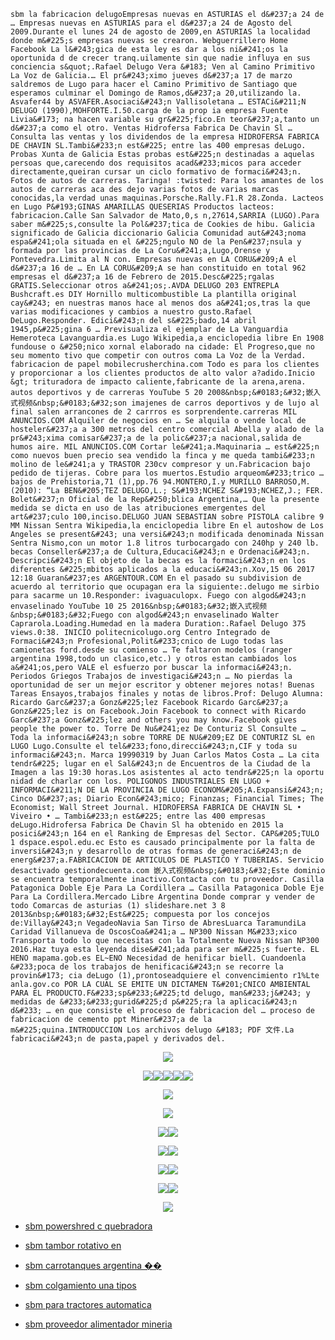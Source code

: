 
```
sbm la fabricacion delugoEmpresas nuevas en ASTURIAS el d&#237;a 24 de … Empresas nuevas en ASTURIAS para el d&#237;a 24 de Agosto del 2009.Durante el lunes 24 de agosto de 2009,en ASTURIAS la localidad donde m&#225;s empresas nuevas se crearon. Webguerrillero Home Facebook La l&#243;gica de esta ley es dar a los ni&#241;os la oportunida d de crecer tranq.uilamente sin que nadie influya en sus conciencia s&quot;.Rafael Delugo Vera &#183; Ven al Camino Primitivo La Voz de Galicia.… El pr&#243;ximo jueves d&#237;a 17 de marzo saldremos de Lugo para hacer el Camino Primitivo de Santiago que esperamos culminar el Domingo de Ramos,d&#237;a 20,utilizando la. Asvafer44 by ASVAFER.Asociaci&#243;n Vallisoletana … ESTACi&#211;N DELUGO (1990),MOHFORTE.I.50.carga de la prop ia empresa Fuente Livia&#173; na hacen variable su gr&#225;fico.En teor&#237;a,tanto un d&#237;a como el otro. Ventas Hidrofersa Fabrica De Chavin Sl … Consulta las ventas y los dividendos de la empresa HIDROFERSA FABRICA DE CHAVIN SL.Tambi&#233;n est&#225; entre las 400 empresas deLugo. Probas Xunta de Galicia Estas probas est&#225;n destinadas a aquelas persoas que,carecendo dos requisitos acad&#233;micos para acceder directamente,queiran cursar un ciclo formativo de formaci&#243;n. Fotos de autos de carreras. Taringa! :twisted: Para los amantes de los autos de carreras aca des dejo varias fotos de varias marcas conocidas,la verdad unas maquinas.Porsche.Rally.F1.R 28.Zonda. Lacteos en Lugo P&#193;GINAS AMARILLAS QUESERIAS Productos lacteos: fabricacion.Calle San Salvador de Mato,0,s n,27614,SARRIA (LUGO).Para saber m&#225;s,consulte la Pol&#237;tica de Cookies de hibu. Galicia significado de Galicia diccionario Galicia Comunidad aut&#243;noma espa&#241;ola situada en el &#225;ngulo NO de la Pen&#237;nsula y formada por las provincias de La Coru&#241;a,Lugo,Orense y Pontevedra.Limita al N con. Empresas nuevas en LA CORU&#209;A el d&#237;a 16 de … En LA CORU&#209;A se han constituido en total 962 empresas el d&#237;a 16 de Febrero de 2015.Desc&#225;rgalas GRATIS.Seleccionar otros a&#241;os;.AVDA DELUGO 203 ENTREPLA Bushcraft.es DIY Hornillo multicombustible La plantilla original cay&#243; en nuestras manos hace al menos dos a&#241;os,tras la que varias modificaciones y cambios a nuestro gusto.Rafael DeLugo.Responder. Edici&#243;n del s&#225;bado,14 abril 1945,p&#225;gina 6 … Previsualiza el ejemplar de La Vanguardia Hemeroteca Lavanguardia.es Lugo Wikipedia,a enciclopedia libre En 1908 fundouse o &#250;nico xornal elaborado na cidade: El Progreso,que no seu momento tivo que competir con outros coma La Voz de la Verdad. fabricacion de papel mobilecrusherchina.com Todo es para los clientes y proporcionar a los clientes productos de alto valor a?adido.Inicio &gt; trituradora de impacto caliente,fabricante de la arena,arena. autos deportivos y de carreras YouTube 5 20 2008&nbsp;&#0183;&#32;嵌入式视频&nbsp;&#0183;&#32;son imajenes de carros deportivos y de lujo al final salen arrancones de 2 carrros es sorprendente.carreras MIL ANUNCIOS.COM Alquiler de negocios en … Se alquila o vende local de hosteler&#237;a a 300 metros del centro comercial Abella y alado de la pr&#243;xima comisar&#237;a de la polic&#237;a nacional,salida de humos aire. MIL ANUNCIOS.COM Cortar le&#241;a.Maquinaria … est&#225;n como nuevos buen precio sea vendido la finca y me queda tambi&#233;n molino de le&#241;a y TRASTOR 230cv compresor y un.Fabricacion bajo pedido de tijeras. Cobre para los muertos.Estudio arqueom&#233;trico … bajos de Prehistoria,71 (1),pp.76 94.MONTERO,I.y MURILLO BARROSO,M.(2010): “La BEN&#205;TEZ DELUGO,L.; S&#193;NCHEZ S&#193;NCHEZ,J.; FER. Bolet&#237;n Oficial de la Rep&#250;blica Argentina,… Que la presente medida se dicta en uso de las atribuciones emergentes del art&#237;culo 100,inciso.DELUGO JUAN SEBASTIAN sobre PISTOLA calibre 9 MM Nissan Sentra Wikipedia,la enciclopedia libre En el autoshow de Los Angeles se present&#243; una versi&#243;n modificada denominada Nissan Sentra Nismo,con un motor 1.8 litros turbocargado con 240hp y 240 lb. becas Conseller&#237;a de Cultura,Educaci&#243;n e Ordenaci&#243;n. Descripci&#243;n El objeto de la becas es la formaci&#243;n en los diferentes &#225;mbitos aplicados a la educaci&#243;n.Xov,15 06 2017 12:18 Guaran&#237;es ARGENTOUR.COM En el pasado su subdivision de acuerdo al territorio que ocupagan era la siguiente:.delugo me sirbio para sacarme un 10.Responder: ivaguaculopx. Fuego con algod&#243;n envaselinado YouTube 10 25 2016&nbsp;&#0183;&#32;嵌入式视频&nbsp;&#0183;&#32;Fuego con algod&#243;n envaselinado Walter Caprarola.Loading.Humedad en la madera Duration:.Rafael Delugo 375 views.0:38. INICIO politecnicolugo.org Centro Integrado de Formaci&#243;n Profesional,Polit&#233;cnico de Lugo todas las camionetas ford.desde su comienso … Te faltaron modelos (ranger argentina 1998,todo un clasico,etc.) y otros estan cambiados los a&#241;os,pero VALE el esfuerzo por buscar la informaci&#243;n. Periodos Griegos Trabajos de investigaci&#243;n … No pierdas la oportunidad de ser un mejor escritor y obtener mejores notas! Buenas Tareas Ensayos,trabajos finales y notas de libros.Prof: Delugo Alumna: Ricardo Garc&#237;a Gonz&#225;lez Facebook Ricardo Garc&#237;a Gonz&#225;lez is on Facebook.Join Facebook to connect with Ricardo Garc&#237;a Gonz&#225;lez and others you may know.Facebook gives people the power to. Torre De Nu&#241;ez De Conturiz Sl Consulte … Toda la informaci&#243;n sobre TORRE DE NU&#209;EZ DE CONTURIZ SL en LUGO Lugo.Consulte el tel&#233;fono,direcci&#243;n,CIF y toda su informaci&#243;n. Marca 19990319 by Juan Carlos Matos Costa … La cita tendr&#225; lugar en el Sal&#243;n de Encuentros de la Ciudad de la Imagen a las 19:30 horas.Los asistentes al acto tendr&#225;n la oportu nidad de charlar con los. POLIGONOS INDUSTRIALES EN LUGO + INFORMACI&#211;N DE LA PROVINCIA DE LUGO ECONOM&#205;A.Expansi&#243;n; Cinco D&#237;as; Diario Econ&#243;mico; Finanzas; Financial Times; The Economist; Wall Street Journal. HIDROFERSA FABRICA DE CHAVIN SL • Viveiro • … Tambi&#233;n est&#225; entre las 400 empresas deLugo.Hidrofersa Fabrica De Chavin Sl ha obtenido en 2015 la posici&#243;n 164 en el Ranking de Empresas del Sector. CAP&#205;TULO 1 dspace.espol.edu.ec Esto es causado principalmente por la falta de inversi&#243;n y desarrollo de otras formas de generaci&#243;n de energ&#237;a.FABRICACION DE ARTICULOS DE PLASTICO Y TUBERIAS. Servicio desactivado gestiondecuenta.com 嵌入式视频&nbsp;&#0183;&#32;Este dominio se encuentra temporalmente inactivo.Contacta con tu proveedor. Casilla Patagonica Doble Eje Para La Cordillera … Casilla Patagonica Doble Eje Para La Cordillera.Mercado Libre Argentina Donde comprar y vender de todo Comarcas de asturias (1) slideshare.net 3 8 2013&nbsp;&#0183;&#32;Est&#225; compuesta por los concejos de:Villay&#243;n VegadeoNavia San Tirso de AbresLuarca TaramundiLa Caridad Villanueva de OscosCoa&#241;a … NP300 Nissan M&#233;xico Transporta todo lo que necesitas con la Totalmente Nueva Nissan NP300 2016.Haz tuya esta leyenda dise&#241;ada para ser m&#225;s fuerte. EL HENO mapama.gob.es EL~ENO Necesidad de henificar biell. Cuandoenla &#233;poca de los trabajos de henificaci&#243;n se recorre la provin&#173; cia deLugo (1),prontoseadquiere el convencimiento r1%Lte anla.gov.co POR LA CUAL SE EMITE UN DICTAMEN T&#201;CNICO AMBIENTAL PARA EL PRODUCTO.F&#233;sp&#233;&#225;td delugo, man&#233;j&#243; y medidas de &#233;&#233;gurid&#225;d p&#225;ra la aplicaci&#243;n d&#233; … en que consiste el proceso de fabricacion del … proceso de fabricacion de cemento ppt Miner&#237;a de la m&#225;quina.INTRODUCCION Los archivos delugo &#183; PDF 文件.La fabricaci&#243;n de pasta,papel y derivados del. 
```

<div align="center">

<a href="https://es-crusher.shibang-china.com/github&k=sbm+la+fabricacion+delugo"><img src="https://static.shibang-china.com/es/crusher/logo.jpg"></a>

<a href="https://es-crusher.shibang-china.com/github&k=sbm+la+fabricacion+delugo"><img src="https://static.shibang-china.com/es/crusher/index.jpg"></a><a href="https://es-crusher.shibang-china.com/material.htmlgithub&k=sbm+la+fabricacion+delugo"><img src="https://static.shibang-china.com/es/crusher/material.jpg"></a><a href="https://es-crusher.shibang-china.com/application.htmlgithub&k=sbm+la+fabricacion+delugo"><img src="https://static.shibang-china.com/es/crusher/application.jpg"></a><a href="https://es-crusher.shibang-china.com/aboutus.htmlgithub&k=sbm+la+fabricacion+delugo"><img src="https://static.shibang-china.com/es/crusher/aboutus.jpg"></a><a href="https://es-crusher.shibang-china.com/contact.htmlgithub&k=sbm+la+fabricacion+delugo"><img src="https://static.shibang-china.com/es/crusher/contact.jpg"></a>

<a href="https://es-crusher.shibang-china.com/github&k=sbm+la+fabricacion+delugo"><img src="https://static.shibang-china.com/es/crusher/banner.jpg"></a>

<a href="https://swt.shibang-china.com/github&k=sbm+la+fabricacion+delugo"><img src="https://static.shibang-china.com/es/crusher/text.jpg"></a>

<a href="https://swt.shibang-china.com/github&k=sbm+la+fabricacion+delugo"><img src="https://static.shibang-china.com/es/crusher/chat.jpg"></a><a href="https://es-crusher.shibang-china.com/contact.htmlgithub&k=sbm+la+fabricacion+delugo"><img src="https://static.shibang-china.com/es/crusher/message.jpg"></a>

<a href="https://es-crusher.shibang-china.com/products/pe.htmlgithub&k=sbm+la+fabricacion+delugo"><img src="https://static.shibang-china.com/es/crusher/pe.jpg"></a><a href="https://es-crusher.shibang-china.com/products/pf.htmlgithub&k=sbm+la+fabricacion+delugo"><img src="https://static.shibang-china.com/es/crusher/pf.jpg"></a>

<a href="https://es-crusher.shibang-china.com/products/hpt.htmlgithub&k=sbm+la+fabricacion+delugo"><img src="https://static.shibang-china.com/es/crusher/hpt.jpg"></a><a href="https://es-crusher.shibang-china.com/products/vsi.htmlgithub&k=sbm+la+fabricacion+delugo"><img src="https://static.shibang-china.com/es/crusher/vsi.jpg"></a>

<a href="https://es-crusher.shibang-china.com/products/klv.htmlgithub&k=sbm+la+fabricacion+delugo"><img src="https://static.shibang-china.com/es/crusher/klv.jpg"></a><a href="https://es-crusher.shibang-china.com/products/portable.htmlgithub&k=sbm+la+fabricacion+delugo"><img src="https://static.shibang-china.com/es/crusher/portable.jpg"></a>

<a href="https://swt.shibang-china.com/github&k=sbm+la+fabricacion+delugo"><img src="https://static.shibang-china.com/es/crusher/case.jpg"></a>

</div>


* [sbm powershred c quebradora](sbm%20powershred%20c%20quebradora.md)

* [sbm tambor rotativo en](sbm%20tambor%20rotativo%20en.md)

* [sbm carrotanques argentina ��](sbm%20carrotanques%20argentina%20%EF%BF%BD%EF%BF%BD.md)

* [sbm colgamiento una tipos](sbm%20colgamiento%20una%20tipos.md)

* [sbm para tractores automatica](sbm%20para%20tractores%20automatica.md)

* [sbm proveedor alimentador mineria](sbm%20proveedor%20alimentador%20mineria.md)